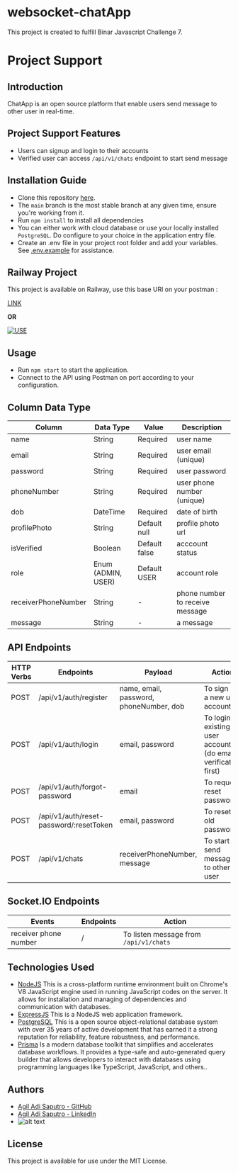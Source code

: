 # websocket-chatApp

This project is created to fulfill Binar Javascript Challenge 7.

# Project Support

## Introduction

ChatApp is an open source platform that enable users send message to other user in real-time.

## Project Support Features

- Users can signup and login to their accounts
- Verified user can access `/api/v1/chats` endpoint to start send message

## Installation Guide

- Clone this repository [here](https://github.com/agiladis/basic-banking-system.git).
- The `main` branch is the most stable branch at any given time, ensure you're working from it.
- Run `npm install` to install all dependencies
- You can either work with cloud database or use your locally installed `PostgreSQL`. Do configure to your choice in the application entry file.
- Create an .env file in your project root folder and add your variables. See [.env.example](https://github.com/agiladis/websocket-chatApp/blob/main/.env.example) for assistance.

## Railway Project

This project is available on Railway, use this base URl on your postman :

[LINK](https://websocket-chatapp-production-26f7.up.railway.app/)

**OR**

[![USE](https://railway.app/button.svg)](https://websocket-chatapp-production-26f7.up.railway.app/)

## Usage

- Run `npm start` to start the application.
- Connect to the API using Postman on port according to your configuration.

## Column Data Type

| Column              | Data Type          | Value         | Description                     |
| ------------------- | ------------------ | ------------- | ------------------------------- |
| name                | String             | Required      | user name                       |
| email               | String             | Required      | user email (unique)             |
| password            | String             | Required      | user password                   |
| phoneNumber         | String             | Required      | user phone number (unique)      |
| dob                 | DateTime           | Required      | date of birth                   |
| profilePhoto        | String             | Default null  | profile photo url               |
| isVerified          | Boolean            | Default false | acccount status                 |
| role                | Enum (ADMIN, USER) | Default USER  | account role                    |
| receiverPhoneNumber | String             | -             | phone number to receive message |
| message             | String             | -             | a message                       |

## API Endpoints

| HTTP Verbs | Endpoints                               | Payload                                 | Action                                                          |
| ---------- | --------------------------------------- | --------------------------------------- | --------------------------------------------------------------- |
| POST       | /api/v1/auth/register                   | name, email, password, phoneNumber, dob | To sign up a new user account                                   |
| POST       | /api/v1/auth/login                      | email, password                         | To login an existing user account (do email verification first) |
| POST       | /api/v1/auth/forgot-password            | email                                   | To request reset password                                       |
| POST       | /api/v1/auth/reset-password/:resetToken | email, password                         | To reset old password                                           |
| POST       | /api/v1/chats                           | receiverPhoneNumber, message            | To start send message to other user                             |

## Socket.IO Endpoints

| Events                | Endpoints | Action                                 |
| --------------------- | --------- | -------------------------------------- |
| receiver phone number | /         | To listen message from `/api/v1/chats` |

## Technologies Used

- [NodeJS](https://nodejs.org/) This is a cross-platform runtime environment built on Chrome's V8 JavaScript engine used in running JavaScript codes on the server. It allows for installation and managing of dependencies and communication with databases.
- [ExpressJS](https://www.expresjs.org/) This is a NodeJS web application framework.
- [PostgreSQL](https://www.postgresql.org/) This is a open source object-relational database system with over 35 years of active development that has earned it a strong reputation for reliability, feature robustness, and performance.
- [Prisma](https://www.prisma.io/) Is a modern database toolkit that simplifies and accelerates database workflows. It provides a type-safe and auto-generated query builder that allows developers to interact with databases using programming languages like TypeScript, JavaScript, and others..

## Authors

- [Agil Adi Saputro - GitHub](https://github.com/agiladis/)
- [Agil Adi Saputro - LinkedIn](https://www.linkedin.com/in/agiladisaputro/)
- ![alt text](https://avatars0.githubusercontent.com/u/29962968?s=400&u=7753a408ed02e51f88a13a5d11014484bc4d80ee&v=4)

## License

This project is available for use under the MIT License.
